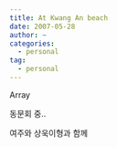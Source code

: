 ```yaml
---
title: At Kwang An beach
date: 2007-05-28
author: ~
categories:
  - personal
tag:
  - personal
---
```




Array

동문회 중..

여주와 상욱이형과 함께



 






